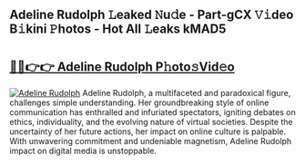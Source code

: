 ## Adeline Rudolph 𝙻eaked 𝙽u𝚍e - Part-gCX 𝚅𝚒deo B𝚒kini 𝙿hotos - Hot All 𝙻eaks kMAD5

# <h2><a href="http://ld7jb9t.urlbe.top/?page=Adeline+Rudolph">🔗🔗👉👉 Adeline Rudolph P𝚑oto𝚜Vid𝚎o</a></h2>

[![Adeline Rudolph](https://i.imgur.com/eBuTRDB.gif)](http://ld7jb9t.urlbe.top/?page=Adeline+Rudolph)
Adeline Rudolph, a multifaceted and paradoxical figure, challenges simple understanding. Her groundbreaking style of online communication has enthralled and infuriated spectators, igniting debates on ethics, individuality, and the evolving nature of virtual societies. Despite the uncertainty of her future actions, her impact on online culture is palpable. With unwavering commitment and undeniable magnetism, Adeline Rudolph impact on digital media is unstoppable.
